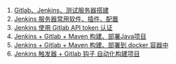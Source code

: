 1. [Gitlab、Jenkins、测试服务器搭建][01]
1. [Jenkins 服务器常用软件、插件、配置][02]
1. [Jenkins 使用 Gitlab API token 认证][03]
1. [Jenkins + Gitlab  + Maven 构建、部署Java项目][04]
1. [Jenkins + Gitlab  + Maven 构建、部署到 docker 容器中][05]
1. [Jenkins 触发器 + Gitlab 钩子  自动化构建项目][06]





[01]: https://fgq233.github.io/md/jenkins/jenkins01
[02]: https://fgq233.github.io/md/jenkins/jenkins02
[03]: https://fgq233.github.io/md/jenkins/jenkins03
[04]: https://fgq233.github.io/md/jenkins/jenkins04
[05]: https://fgq233.github.io/md/jenkins/jenkins05
[06]: https://fgq233.github.io/md/jenkins/jenkins06
[07]: https://fgq233.github.io/md/jenkins/jenkins07
[08]: https://fgq233.github.io/md/jenkins/jenkins08


